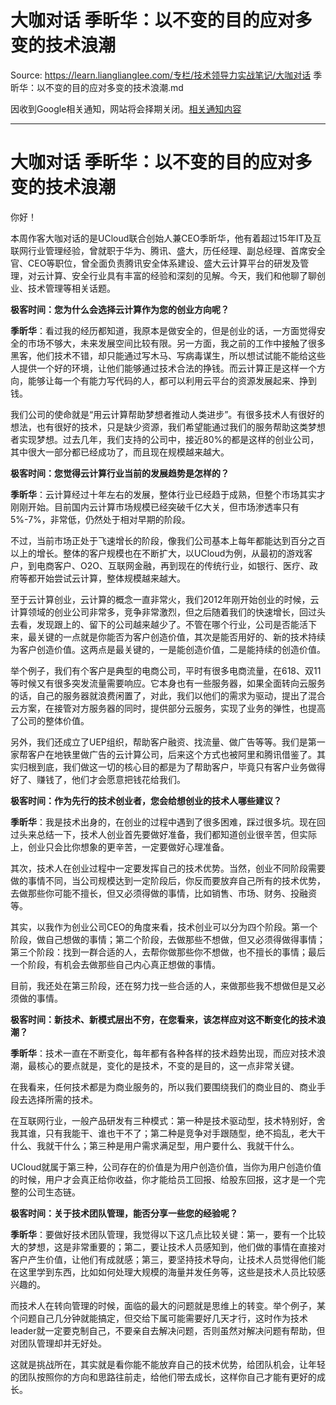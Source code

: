 # 大咖对话 季昕华：以不变的目的应对多变的技术浪潮 

Source: https://learn.lianglianglee.com/专栏/技术领导力实战笔记/大咖对话 季昕华：以不变的目的应对多变的技术浪潮.md

因收到Google相关通知，网站将会择期关闭。[相关通知内容](https://lumendatabase.org/notices/44265620)

---

# 大咖对话 季昕华：以不变的目的应对多变的技术浪潮

你好！

本周作客大咖对话的是UCloud联合创始人兼CEO季昕华，他有着超过15年IT及互联网行业管理经验，曾就职于华为、腾讯、盛大，历任经理、副总经理、首席安全官、CEO等职位，曾全面负责腾讯安全体系建设、盛大云计算平台的研发及管理，对云计算、安全行业具有丰富的经验和深刻的见解。今天，我们和他聊了聊创业、技术管理等相关话题。

**极客时间：您为什么会选择云计算作为您的创业方向呢？**

**季昕华**：看过我的经历都知道，我原本是做安全的，但是创业的话，一方面觉得安全的市场不够大，未来发展空间比较有限。另一方面，我之前的工作中接触了很多黑客，他们技术不错，却只能通过写木马、写病毒谋生，所以想试试能不能给这些人提供一个好的环境，让他们能够通过技术合法的挣钱。而云计算正是这样一个方向，能够让每一个有能力写代码的人，都可以利用云平台的资源发展起来、挣到钱。

我们公司的使命就是“用云计算帮助梦想者推动人类进步”。有很多技术人有很好的想法，也有很好的技术，只是缺少资源，我们希望能通过我们的服务帮助这类梦想者实现梦想。过去几年，我们支持的公司中，接近80%的都是这样的创业公司，其中很大一部分都已经成功了，而且现在规模越来越大。

**极客时间：您觉得云计算行业当前的发展趋势是怎样的？**

**季昕华**：云计算经过十年左右的发展，整体行业已经趋于成熟，但整个市场其实才刚刚开始。目前国内云计算市场规模已经突破千亿大关，但市场渗透率只有5%-7%，非常低，仍然处于相对早期的阶段。

不过，当前市场正处于飞速增长的阶段，像我们公司基本上每年都能达到百分之百以上的增长。整体的客户规模也在不断扩大，以UCloud为例，从最初的游戏客户，到电商客户、O2O、互联网金融，再到现在的传统行业，如银行、医疗、政府等都开始尝试云计算，整体规模越来越大。

至于云计算创业，云计算的概念一直非常火，我们2012年刚开始创业的时候，云计算领域的创业公司非常多，竞争非常激烈，但之后随着我们的快速增长，回过头去看，发现跟上的、留下的公司越来越少了。不管在哪个行业，公司是否能活下来，最关键的一点就是你能否为客户创造价值，其次是能否用好的、新的技术持续为客户创造价值。这两点是最关键的，一是能创造价值，二是能持续的创造价值。

举个例子，我们有个客户是典型的电商公司，平时有很多电商流量，在618、双11等时候又有很多突发流量需要响应。它本身也有一些服务器，如果全面转向云服务的话，自己的服务器就浪费闲置了，对此，我们以他们的需求为驱动，提出了混合云方案，在接管对方服务器的同时，提供部分云服务，实现了业务的弹性，也提高了公司的整体价值。

另外，我们还成立了UEP组织，帮助客户融资、找流量、做广告等等。我们是第一家帮客户在地铁里做广告的云计算公司，后来这个方式也被阿里和腾讯借鉴了。其实归根到底，我们做这一切的核心目的都是为了帮助客户，毕竟只有客户业务做得好了、赚钱了，他们才会愿意把钱花给我们。

**极客时间：作为先行的技术创业者，您会给想创业的技术人哪些建议？**

**季昕华**：我是技术出身的，在创业的过程中遇到了很多困难，踩过很多坑。现在回过头来总结一下，技术人创业首先要做好准备，我们都知道创业很辛苦，但实际上，创业只会比你想象的更辛苦，一定要做好心理准备。

其次，技术人在创业过程中一定要发挥自己的技术优势。当然，创业不同阶段需要做的事情不同，当公司规模达到一定阶段后，你反而要放弃自己所有的技术优势，去做那些你可能不擅长，但又必须得做的事情，比如销售、市场、财务、投融资等。

其实，以我作为创业公司CEO的角度来看，技术创业可以分为四个阶段。第一个阶段，做自己想做的事情；第二个阶段，去做那些不想做，但又必须得做得事情；第三个阶段：找到一群合适的人，去帮你做那些你不想做，也不擅长的事情；最后一个阶段，有机会去做那些自己内心真正想做的事情。

目前，我还处在第三阶段，还在努力找一些合适的人，来做那些我不想做但是又必须做的事情。

**极客时间：新技术、新模式层出不穷，在您看来，该怎样应对这不断变化的技术浪潮？**

**季昕华**：技术一直在不断变化，每年都有各种各样的技术趋势出现，而应对技术浪潮，最核心的要点就是，变化的是技术，不变的是目的，这一点非常关键。

在我看来，任何技术都是为商业服务的，所以我们要围绕我们的商业目的、商业手段去选择所需的技术。

在互联网行业，一般产品研发有三种模式：第一种是技术驱动型，技术特别好，舍我其谁，只有我能干、谁也干不了；第二种是竞争对手跟随型，绝不捣乱，老大干什么、我就干什么；第三种是用户需求满足型，用户要什么、我就干什么。

UCloud就属于第三种，公司存在的价值是为用户创造价值，当你为用户创造价值的时候，用户才会真正给你收益，你才能给员工回报、给股东回报，这才是一个完整的公司生态链。

**极客时间：关于技术团队管理，能否分享一些您的经验呢？**

**季昕华**：要做好技术团队管理，我觉得以下这几点比较关键：第一，要有一个比较大的梦想，这是非常重要的；第二，要让技术人员感知到，他们做的事情在直接对客户产生价值，让他们有成就感；第三，要坚持技术导向，让技术人员觉得他们能在这里学到东西，比如如何处理大规模的海量并发任务等，这些是技术人员比较感兴趣的。

而技术人在转向管理的时候，面临的最大的问题就是思维上的转变。举个例子，某个问题自己几分钟就能搞定，但交给下属可能需要好几天才行，这时作为技术leader就一定要克制自己，不要亲自去解决问题，否则虽然对解决问题有帮助，但对团队管理却并无好处。

这就是挑战所在，其实就是看你能不能放弃自己的技术优势，给团队机会，让年轻的团队按照你的方向和思路往前走，给他们带去成长，这样你自己才能有更好的成长。